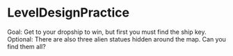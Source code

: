 # LevelDesignPractice
Goal: Get to your dropship to win, but first you must find the ship key. Optional: There are also three alien statues hidden around the map. Can you find them all?

